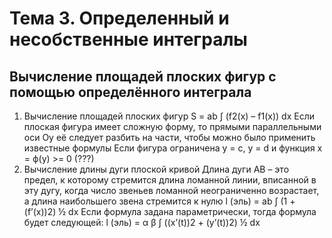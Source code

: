 # Тема 3. Определенный и несобственные интегралы

## Вычисление площадей плоских фигур с помощью определённого интеграла

1. Вычисление площадей плоских фигур
S = ab ∫ (f2(x) – f1(x)) dx
Если плоская фигура имеет сложную форму, то прямыми параллельными оси Оу её следует разбить на части, чтобы можно было применить известные формулы
Если фигура ограничена y = c, y = d и функция x = ф(у) >= 0 (???)
2. Вычисление длины дуги плоской кривой
Длина дуги AB – это предел, к которому стремится длина ломанной линии, вписанной в эту дугу, когда число звеньев ломанной неограниченно возрастает, а длина наибольшего звена стремится к нулю
l (эль) = ab ∫ (1 + (f’(x))2) ½ dx
Если формула задана параметрически, тогда формула будет следующей: 
l (эль) = α β ∫  ((x’(t))2 + (y’(t))2) ½ dx
